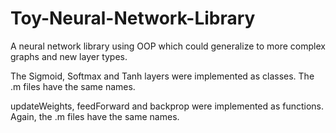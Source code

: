 # Toy-Neural-Network-Library
A neural network library using OOP which could generalize to more complex graphs and new layer types. 

The Sigmoid, Softmax and Tanh layers were implemented as classes. The .m files have the same names.

updateWeights, feedForward and backprop were implemented as functions. Again, the .m files have the same names.
